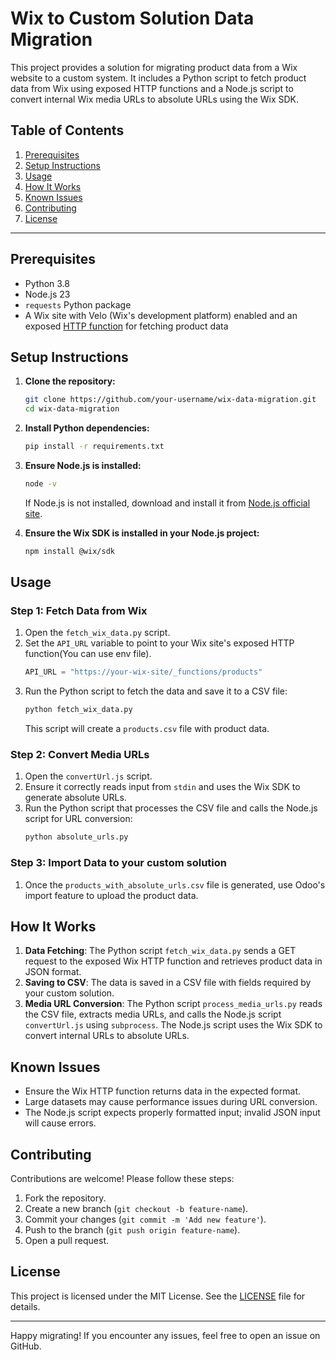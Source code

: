 # Wix to Custom Solution Data Migration

This project provides a solution for migrating product data from a Wix website to a custom system. It includes a Python script to fetch product data from Wix using exposed HTTP functions and a Node.js script to convert internal Wix media URLs to absolute URLs using the Wix SDK.

## Table of Contents
1. [Prerequisites](#prerequisites)
2. [Setup Instructions](#setup-instructions)
3. [Usage](#usage)
4. [How It Works](#how-it-works)
5. [Known Issues](#known-issues)
6. [Contributing](#contributing)
7. [License](#license)

---

## Prerequisites

- Python 3.8
- Node.js 23
- `requests` Python package
- A Wix site with Velo (Wix's development platform) enabled and an exposed [HTTP function](https://dev.wix.com/docs/develop-websites/articles/coding-with-velo/integrations/exposing-services/write-an-http-function) for fetching product data

## Setup Instructions

1. **Clone the repository:**
   ```bash
   git clone https://github.com/your-username/wix-data-migration.git
   cd wix-data-migration
   ```

2. **Install Python dependencies:**
   ```bash
   pip install -r requirements.txt
   ```

3. **Ensure Node.js is installed:**
   ```bash
   node -v
   ```
   If Node.js is not installed, download and install it from [Node.js official site](https://nodejs.org/).

4. **Ensure the Wix SDK is installed in your Node.js project:**
   ```bash
   npm install @wix/sdk
   ```

## Usage

### Step 1: Fetch Data from Wix

1. Open the `fetch_wix_data.py` script.
2. Set the `API_URL` variable to point to your Wix site's exposed HTTP function(You can use env file).
   ```python
   API_URL = "https://your-wix-site/_functions/products"
   ```
3. Run the Python script to fetch the data and save it to a CSV file:
   ```bash
   python fetch_wix_data.py
   ```
   This script will create a `products.csv` file with product data.

### Step 2: Convert Media URLs

1. Open the `convertUrl.js` script.
2. Ensure it correctly reads input from `stdin` and uses the Wix SDK to generate absolute URLs.
3. Run the Python script that processes the CSV file and calls the Node.js script for URL conversion:
   ```bash
   python absolute_urls.py
   ```

### Step 3: Import Data to your custom solution

1. Once the `products_with_absolute_urls.csv` file is generated, use Odoo's import feature to upload the product data.

## How It Works

1. **Data Fetching**: The Python script `fetch_wix_data.py` sends a GET request to the exposed Wix HTTP function and retrieves product data in JSON format.
2. **Saving to CSV**: The data is saved in a CSV file with fields required by your custom solution.
3. **Media URL Conversion**: The Python script `process_media_urls.py` reads the CSV file, extracts media URLs, and calls the Node.js script `convertUrl.js` using `subprocess`. The Node.js script uses the Wix SDK to convert internal URLs to absolute URLs.

## Known Issues

- Ensure the Wix HTTP function returns data in the expected format.
- Large datasets may cause performance issues during URL conversion.
- The Node.js script expects properly formatted input; invalid JSON input will cause errors.

## Contributing

Contributions are welcome! Please follow these steps:

1. Fork the repository.
2. Create a new branch (`git checkout -b feature-name`).
3. Commit your changes (`git commit -m 'Add new feature'`).
4. Push to the branch (`git push origin feature-name`).
5. Open a pull request.

## License

This project is licensed under the MIT License. See the [LICENSE](LICENSE) file for details.

---

Happy migrating! If you encounter any issues, feel free to open an issue on GitHub.

